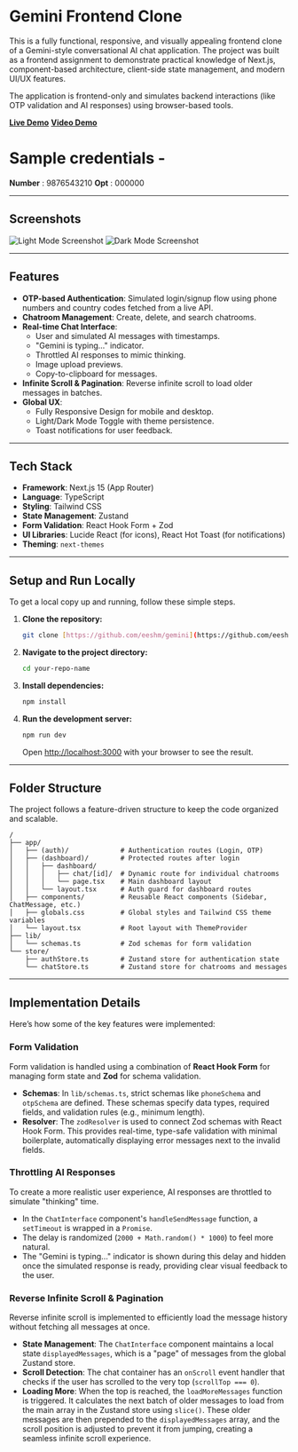 # Gemini Frontend Clone 

This is a fully functional, responsive, and visually appealing frontend clone of a Gemini-style conversational AI chat application. The project was built as a frontend assignment to demonstrate practical knowledge of Next.js, component-based architecture, client-side state management, and modern UI/UX features.

The application is frontend-only and simulates backend interactions (like OTP validation and AI responses) using browser-based tools.

**[Live Demo](YOUR_DEPLOYMENT_LINK_HERE)**
**[Video Demo](https://www.loom.com/share/7ad8d14711284604abe4353919ef6489?sid=19b14d94-7882-436e-a0d5-6d5ac36dfa67)**



# Sample credentials - 

**Number**  : 9876543210
**Opt** : 000000

---

## Screenshots

![Light Mode Screenshot](YOUR_IMAGE_LINK_HERE)
![Dark Mode Screenshot](YOUR_IMAGE_LINK_HERE)

---

## Features

- **OTP-based Authentication**: Simulated login/signup flow using phone numbers and country codes fetched from a live API.
- **Chatroom Management**: Create, delete, and search chatrooms.
- **Real-time Chat Interface**:
  - User and simulated AI messages with timestamps.
  - "Gemini is typing..." indicator.
  - Throttled AI responses to mimic thinking.
  - Image upload previews.
  - Copy-to-clipboard for messages.
- **Infinite Scroll & Pagination**: Reverse infinite scroll to load older messages in batches.
- **Global UX**:
  - Fully Responsive Design for mobile and desktop.
  - Light/Dark Mode Toggle with theme persistence.
  - Toast notifications for user feedback.

---

## Tech Stack

- **Framework**: Next.js 15 (App Router)
- **Language**: TypeScript
- **Styling**: Tailwind CSS
- **State Management**: Zustand
- **Form Validation**: React Hook Form + Zod
- **UI Libraries**: Lucide React (for icons), React Hot Toast (for notifications)
- **Theming**: `next-themes`

---

## Setup and Run Locally

To get a local copy up and running, follow these simple steps.

1.  **Clone the repository:**
    ```sh
    git clone [https://github.com/eeshm/gemini](https://github.com/eeshm/gemini)
    ```
2.  **Navigate to the project directory:**
    ```sh
    cd your-repo-name
    ```
3.  **Install dependencies:**
    ```sh
    npm install
    ```
4.  **Run the development server:**
    ```sh
    npm run dev
    ```
    Open [http://localhost:3000](http://localhost:3000) with your browser to see the result.

---

## Folder Structure

The project follows a feature-driven structure to keep the code organized and scalable.

```
/
├── app/
│   ├── (auth)/             # Authentication routes (Login, OTP)
│   ├── (dashboard)/        # Protected routes after login
│   │   ├── dashboard/
│   │   │   ├── chat/[id]/  # Dynamic route for individual chatrooms
│   │   │   └── page.tsx    # Main dashboard layout
│   │   └── layout.tsx      # Auth guard for dashboard routes
│   ├── components/         # Reusable React components (Sidebar, ChatMessage, etc.)
│   ├── globals.css         # Global styles and Tailwind CSS theme variables
│   └── layout.tsx          # Root layout with ThemeProvider
├── lib/
│   └── schemas.ts          # Zod schemas for form validation
└── store/
    ├── authStore.ts        # Zustand store for authentication state
    └── chatStore.ts        # Zustand store for chatrooms and messages
```

---

## Implementation Details

Here’s how some of the key features were implemented:

### Form Validation

Form validation is handled using a combination of **React Hook Form** for managing form state and **Zod** for schema validation.

- **Schemas**: In `lib/schemas.ts`, strict schemas like `phoneSchema` and `otpSchema` are defined. These schemas specify data types, required fields, and validation rules (e.g., minimum length).
- **Resolver**: The `zodResolver` is used to connect Zod schemas with React Hook Form. This provides real-time, type-safe validation with minimal boilerplate, automatically displaying error messages next to the invalid fields.

### Throttling AI Responses

To create a more realistic user experience, AI responses are throttled to simulate "thinking" time.

- In the `ChatInterface` component's `handleSendMessage` function, a `setTimeout` is wrapped in a `Promise`.
- The delay is randomized (`2000 + Math.random() * 1000`) to feel more natural.
- The "Gemini is typing..." indicator is shown during this delay and hidden once the simulated response is ready, providing clear visual feedback to the user.

### Reverse Infinite Scroll & Pagination

Reverse infinite scroll is implemented to efficiently load the message history without fetching all messages at once.

- **State Management**: The `ChatInterface` component maintains a local state `displayedMessages`, which is a "page" of messages from the global Zustand store.
- **Scroll Detection**: The chat container has an `onScroll` event handler that checks if the user has scrolled to the very top (`scrollTop === 0`).
- **Loading More**: When the top is reached, the `loadMoreMessages` function is triggered. It calculates the next batch of older messages to load from the main array in the Zustand store using `slice()`. These older messages are then prepended to the `displayedMessages` array, and the scroll position is adjusted to prevent it from jumping, creating a seamless infinite scroll experience.